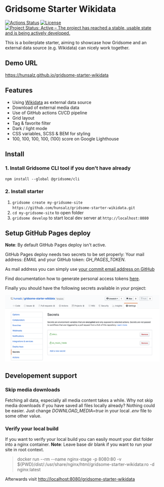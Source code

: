 # Gridsome Starter Wikidata

[![Actions Status](https://github.com/hunsalz/gridsome-starter-wikidata/workflows/Gridsome%20CI-CD/badge.svg)](https://github.com/hunsalz/gridsome-starter-wikidata/actions)
[![License](https://img.shields.io/badge/license-MIT%20License-blue.svg)](http://doge.mit-license.org)
[![Project Status: Active – The project has reached a stable, usable state and is being actively developed.](https://www.repostatus.org/badges/latest/active.svg)](https://www.repostatus.org/#active)

This is a boilerplate starter, aiming to showcase how Gridsome and an external data source (e.g. Wikidata) can nicely work together.

## Demo URL

https://hunsalz.github.io/gridsome-starter-wikidata

## Features
- Using [Wikidata](https://www.wikidata.org/) as external data source
- Download of external media data
- Use of GitHub actions CI/CD pipeline
- Grid layout
- Tag & favorite filter
- Dark / light mode
- CSS variables, SCSS & BEM for styling
- 100, 100, 100, 100, (100) score on Google Lighthouse

## Install

### 1. Install Gridsome CLI tool if you don't have already

`npm install --global @gridsome/cli`

### 2. Install starter

1. `gridsome create my-gridsome-site https://github.com/hunsalz/gridsome-starter-wikidata.git`
2. `cd my-gridsome-site` to open folder
3. `gridsome develop` to start local dev server at `http://localhost:8080`

## Setup GitHub Pages deploy

**Note**: By default GitHub Pages deploy isn't active. 

GitHub Pages deploy needs two secrets to be set properly: Your mail address: *EMAIL* and your GitHub token: *GH_PAGES_TOKEN*.

As mail address you can simply use [your commit email address on GitHub](https://help.github.com/en/github/setting-up-and-managing-your-github-user-account/setting-your-commit-email-address#setting-your-commit-email-address-on-github)

Find documentation how to generate personal access tokens [here](https://help.github.com/en/github/authenticating-to-github/creating-a-personal-access-token-for-the-command-line#creating-a-token).

Finally you should have the following secrets available in your project:

![Project secrets](.github/assets/screenshot-secrets.png)

## Developement support

### Skip media downloads

Fetching all data, especially all media content takes a while. Why not skip media downloads if you have saved all files locally already? Nothing could be easier. Just change *DOWNLOAD_MEDIA=true* in your local *.env* file to some other value.

### Verify your local build

If you want to verify your local build you can easily mount your dist folder into a nginx container.
**Note**: Leave base dir blank if you want to run your site in root context.

> docker run --rm --name nginx-stage -p 8080:80 -v ${PWD}/dist/:/usr/share/nginx/html/gridsome-starter-wikidata:ro -d nginx:latest

Afterwards visit [http://localhost:8080/gridsome-starter-wikidata](http://localhost:8080/gridsome-starter-wikidata)
